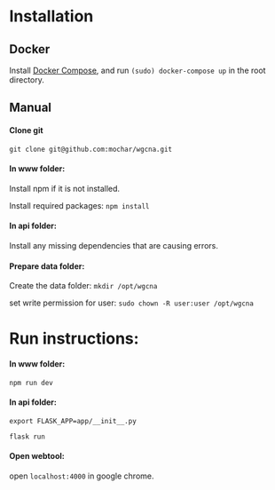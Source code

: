 # Installation 

## Docker 
Install [Docker Compose](https://docs.docker.com/compose/install/), and run `(sudo) docker-compose up` in the root directory. 

## Manual
#### Clone git
`git clone git@github.com:mochar/wgcna.git`

#### In www folder:
Install npm if it is not installed.

Install required packages:
`npm install`

#### In api folder:
Install any missing dependencies that are causing errors.

#### Prepare data folder:
Create the data folder:
`mkdir /opt/wgcna`

set write permission for user:
`sudo chown -R user:user /opt/wgcna`

# Run instructions:
#### In www folder:
`npm run dev`

#### In api folder:
`export FLASK_APP=app/__init__.py`

`flask run`

#### Open webtool:
open `localhost:4000` in google chrome.
